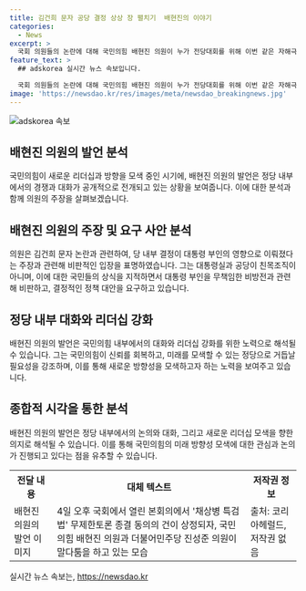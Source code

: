 ```yaml
---
title: 김건희 문자 공당 결정 상상 장 펼치기  배현진의 이야기
categories:
  - News
excerpt: >
  국회 의원들의 논란에 대해 국민의힘 배현진 의원이 누가 전당대회를 위해 이번 같은 자해극을 벌인 건지라며 비판했습니다. 그는 대통령 부인의 개인 문자로 정무 결정이 이루어질 수 있다는 주장을 비판하며 공동의 협상이 필요하다고 강조했습니다. 또한 언론과의 갈등을 거듭하며 전당대회를 퇴보시키는 것에 대해 비판하고, 국민의힘에 대한 미래지향적인 촉구를 했습니다.
feature_text: >
  ## adskorea 실시간 뉴스 속보입니다.

  국회 의원들의 논란에 대해 국민의힘 배현진 의원이 누가 전당대회를 위해 이번 같은 자해극을 벌인 건지라며 비판했습니다. 그는 대통령 부인의 개인 문자로 정무 결정이 이루어질 수 있다는 주장을 비판하며 공동의 협상이 필요하다고 강조했습니다. 또한 언론과의 갈등을 거듭하며 전당대회를 퇴보시키는 것에 대해 비판하고, 국민의힘에 대한 미래지향적인 촉구를 했습니다.
image: 'https://newsdao.kr/res/images/meta/newsdao_breakingnews.jpg'
---
```


<p><img src="https://newsdao.kr/res/images/meta/newsdao_breakingnews.jpg" alt="adskorea 속보" /></p>

<h2 data-ke-size="size26">배현진 의원의 발언 분석</h2>

<p>국민의힘이 새로운 리더십과 방향을 모색 중인 시기에, 배현진 의원의 발언은 정당 내부에서의 경쟁과 대화가 공개적으로 전개되고 있는 상황을 보여줍니다. 이에 대한 분석과 함께 의원의 주장을 살펴보겠습니다.</p>

<h2 data-ke-size="size24">배현진 의원의 주장 및 요구 사안 분석</h2>

<p>의원은 김건희 문자 논란과 관련하여, 당 내부 결정이 대통령 부인의 영향으로 이뤄졌다는 주장과 관련해 비판적인 입장을 표명하였습니다. 그는 대통령실과 공당이 친목조직이 아니며, 이에 대한 국민들의 상식을 지적하면서 대통령 부인을 무책임한 비방전과 관련해 비판하고, 결정적인 정책 대안을 요구하고 있습니다.</p>

<h2 data-ke-size="size24">정당 내부 대화와 리더십 강화</h2>

<p>배현진 의원의 발언은 국민의힘 내부에서의 대화와 리더십 강화를 위한 노력으로 해석될 수 있습니다. 그는 국민의힘이 신뢰를 회복하고, 미래를 모색할 수 있는 정당으로 거듭날 필요성을 강조하며, 이를 통해 새로운 방향성을 모색하고자 하는 노력을 보여주고 있습니다.</p>

<h2 data-ke-size="size24">종합적 시각을 통한 분석</h2>

<p>배현진 의원의 발언은 정당 내부에서의 논의와 대화, 그리고 새로운 리더십 모색을 향한 의지로 해석될 수 있습니다. 이를 통해 국민의힘의 미래 방향성 모색에 대한 관심과 논의가 진행되고 있다는 점을 유추할 수 있습니다.</p>

<p data-ke-size="size16"></p>

<table>
  <tr>
    <th>전달 내용</th>
    <th>대체 텍스트</th>
    <th>저작권 정보</th>
  </tr>
  <tr>
    <td>배현진 의원의 발언 이미지</td>
    <td>4일 오후 국회에서 열린 본회의에서 '채상병 특검법' 무제한토론 종결 동의의 건이 상정되자, 국민의힘 배현진 의원과 더불어민주당 진성준 의원이 말다툼을 하고 있는 모습</td>
    <td>출처: 코리아헤럴드, 저작권 없음</td>
  </tr>
</table>

<p data-ke-size="size16"></p>
실시간 뉴스 속보는, <a href="https://newsdao.kr" rel="dofollow">https://newsdao.kr</a>


